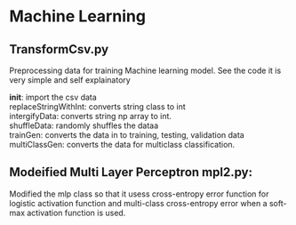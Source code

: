# Machine Learning 

## TransformCsv.py  
Preprocessing data for training Machine learning model. See the code it is very simple and self explainatory 

__init__: import the csv data  
replaceStringWithInt: converts string class to int  
intergifyData: converts string np array to int.  
shuffleData: randomly shuffles the dataa  
trainGen: converts the data in to training, testing, validation data  
multiClassGen: converts the data for multiclass classification.  

## Modeified Multi Layer Perceptron mpl2.py:
Modified the mlp class so that it usess cross-entropy error function for logistic activation function and multi-class cross-entropy error when a soft-max activation function is used.  

